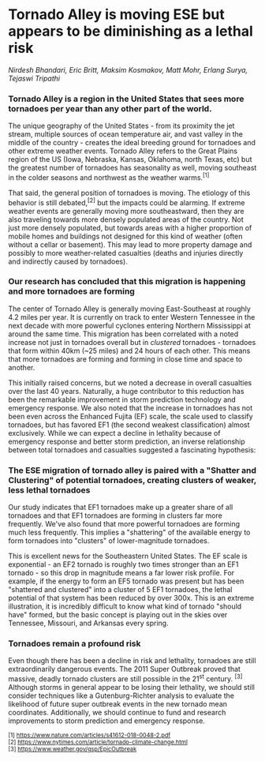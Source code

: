 # Tornado Alley is moving ESE but appears to be diminishing as a lethal risk
*Nirdesh Bhandari, Eric Britt, Maksim Kosmakov, Matt Mohr, Erlang Surya, Tejaswi Tripathi*

### Tornado Alley is a region in the United States that sees more tornadoes per year than any other part of the world. 
The unique geography of the United States - from its proximity the jet stream, multiple sources of ocean temperature air, and vast valley in the middle of the country - creates the ideal breeding ground for tornadoes and other extreme weather events. Tornado Alley refers to the Great Plains region of the US (Iowa, Nebraska, Kansas, Oklahoma, north Texas, etc) but the greatest number of tornadoes has seasonality as well, moving southeast in the colder seasons and northwest as the weather warms.<sup>[1]</sup> 

That said, the general position of tornadoes is moving. The etiology of this behavior is still debated,<sup>[2]</sup> but the impacts could be alarming. If extreme weather events are generally moving more southeastward, then they are also traveling towards more densely populated areas of the country. Not just more densely populated, but towards areas with a higher proportion of mobile homes and buildings not designed for this kind of weather (often without a cellar or basement). This may lead to more property damage and possibly to more weather-related casualties (deaths and injuries directly and indirectly caused by tornadoes).

### Our research has concluded that this migration is happening and more tornadoes are forming
The center of Tornado Alley is generally moving East-Southeast at roughly 4.2 miles per year. It is currently on track to enter Western Tennessee in the next decade with more powerful cyclones entering Northern Mississippi at around the same time. This migration has been correlated with a noted increase not just in tornadoes overall but in *clustered* tornadoes - tornadoes that form within 40km (~25 miles) and 24 hours of each other. This means that more tornadoes are forming and forming in close time and space to another. 

This initially raised concerns, but we noted a decrease in overall casualties over the last 40 years. Naturally, a huge contributor to this reduction has been the remarkable improvement in storm prediction technology and emergency response. We also noted that the increase in tornadoes has not been even across the Enhanced Fujita (EF) scale, the scale used to classify tornadoes, but has favored EF1 (the second weakest classification) almost exclusively. While we can expect a decline in lethality because of emergency response and better storm prediction, an inverse relationship between total tornadoes and casualties suggested a fascinating hypothesis: 

### The ESE migration of tornado alley is paired with a "Shatter and Clustering" of potential tornadoes, creating clusters of weaker, less lethal tornadoes

Our study indicates that EF1 tornadoes make up a greater share of all tornadoes and that EF1 tornadoes are forming in clusters far more frequently. We've also found that more powerful tornadoes are forming much less frequently. This implies a "shattering" of the available energy to form tornadoes into "clusters" of lower-magnitude tornadoes. 

This is excellent news for the Southeastern United States. The EF scale is exponential - an EF2 tornado is roughly two times stronger than an EF1 tornado - so this drop in magnitude means a far lower risk profile. For example, if the energy to form an EF5 tornado was present but has been "shattered and clustered" into a cluster of 5 EF1 tornadoes, the lethal potential of that system has been reduced by over 300x. This is an extreme illustration, it is incredibly difficult to know what kind of tornado "should have" formed, but the basic concept is playing out in the skies over Tennessee, Missouri, and Arkansas every spring. 

### Tornadoes remain a profound risk
Even though there has been a decline in risk and lethality, tornadoes are still extraordinarily dangerous events. The 2011 Super Outbreak proved that massive, deadly tornado clusters are still possible in the 21<sup>st</sup> century. <sup>[3]</sup> Although storms in general appear to be losing their lethality, we should still consider techniques like a Gutenburg-Richter analysis to evaluate the likelihood of future super outbreak events in the new tornado mean coordinates. Additionally, we should continue to fund and research improvements to storm prediction and emergency response. 

<sub>[1] https://www.nature.com/articles/s41612-018-0048-2.pdf </sub>  
<sub>[2] https://www.nytimes.com/article/tornado-climate-change.html </sub>  
<sub>[3] https://www.weather.gov/gsp/EpicOutbreak </sub>
